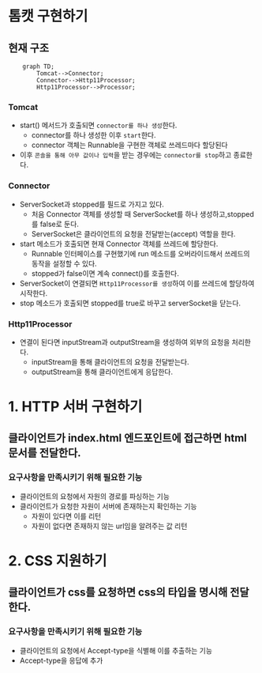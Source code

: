 # 톰캣 구현하기

## 현재 구조
```mermaid
    graph TD;
        Tomcat-->Connector;
        Connector-->Http11Processor;
        Http11Processor-->Processor;
```
### Tomcat
- start() 메서드가 호출되면 `connector를 하나 생성`한다.
  - connector를 하나 생성한 이후 `start`한다.
  - connector 객체는 Runnable을 구현한 객체로 쓰레드마다 할당된다
- 이후 `콘솔을 통해 아무 값이나 입력`을 받는 경우에는 `connector를 stop`하고 종료한다. 

### Connector
- ServerSocket과 stopped를 필드로 가지고 있다.
  - 처음 Connector 객체를 생성할 때 ServerSocket를 하나 생성하고,stopped를 false로 둔다.
  - ServerSocket은 클라이언트의 요청을 전달받는(accept) 역할을 한다.
- start 메소드가 호출되면 현재 Connector 객체를 쓰레드에 할당한다.
  - Runnable 인터페이스를 구현했기에 run 메소드를 오버라이드해서 쓰레드의 동작을 설정할 수 있다.
  - stopped가 false이면 계속 connect()를 호출한다.
- ServerSocket이 연결되면 `Http11Processor를 생성`하여 이를 쓰레드에 할당하여 시작한다.
- stop 메소드가 호출되면 stopped를 true로 바꾸고 serverSocket을 닫는다.

### Http11Processor
- 연결이 된다면 inputStream과 outputStream을 생성하여 외부의 요청을 처리한다.
  - inputStream을 통해 클라이언트의 요청을 전달받는다.
  - outputStream을 통해 클라이언트에게 응답한다.

# 1. HTTP 서버 구현하기
## 클라이언트가 index.html 엔드포인트에 접근하면 html 문서를 전달한다.

### 요구사항을 만족시키기 위해 필요한 기능
- 클라이언트의 요청에서 자원의 경로를 파싱하는 기능
- 클라이언트가 요청한 자원이 서버에 존재하는지 확인하는 기능
  - 자원이 있다면 이를 리턴
  - 자원이 없다면 존재하지 않는 url임을 알려주는 값 리턴

# 2. CSS 지원하기
## 클라이언트가 css를 요청하면 css의 타입을 명시해 전달한다.

### 요구사항을 만족시키기 위해 필요한 기능
- 클라이언트의 요청에서 Accept-type을 식별해 이를 추출하는 기능
- Accept-type을 응답에 추가
